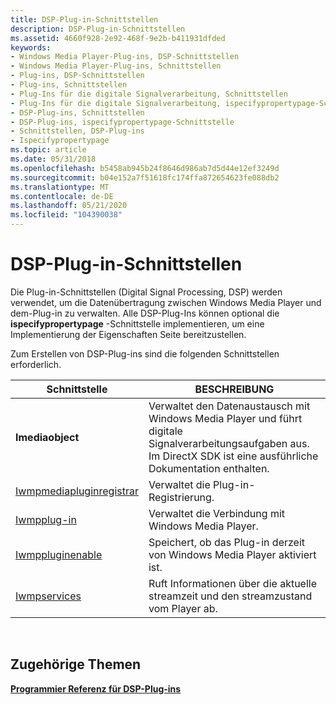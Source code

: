 ```yaml
---
title: DSP-Plug-in-Schnittstellen
description: DSP-Plug-in-Schnittstellen
ms.assetid: 4660f928-2e92-468f-9e2b-b411931dfded
keywords:
- Windows Media Player-Plug-ins, DSP-Schnittstellen
- Windows Media Player-Plug-ins, Schnittstellen
- Plug-ins, DSP-Schnittstellen
- Plug-ins, Schnittstellen
- Plug-Ins für die digitale Signalverarbeitung, Schnittstellen
- Plug-Ins für die digitale Signalverarbeitung, ispecifypropertypage-Schnittstelle
- DSP-Plug-ins, Schnittstellen
- DSP-Plug-ins, ispecifypropertypage-Schnittstelle
- Schnittstellen, DSP-Plug-ins
- Ispecifypropertypage
ms.topic: article
ms.date: 05/31/2018
ms.openlocfilehash: b5458ab945b24f8646d986ab7d5d44e12ef3249d
ms.sourcegitcommit: b04e152a7f51618fc174ffa872654623fe088db2
ms.translationtype: MT
ms.contentlocale: de-DE
ms.lasthandoff: 05/21/2020
ms.locfileid: "104390038"
---
```

# <a name="dsp-plug-in-interfaces"></a>DSP-Plug-in-Schnittstellen

Die Plug-in-Schnittstellen (Digital Signal Processing, DSP) werden verwendet, um die Datenübertragung zwischen Windows Media Player und dem-Plug-in zu verwalten. Alle DSP-Plug-Ins können optional die **ispecifypropertypage** -Schnittstelle implementieren, um eine Implementierung der Eigenschaften Seite bereitzustellen.

Zum Erstellen von DSP-Plug-ins sind die folgenden Schnittstellen erforderlich.



| Schnittstelle                                                | BESCHREIBUNG                                                                                                                                            |
|----------------------------------------------------------|--------------------------------------------------------------------------------------------------------------------------------------------------------|
| **Imediaobject**                                         | Verwaltet den Datenaustausch mit Windows Media Player und führt digitale Signalverarbeitungsaufgaben aus. Im DirectX SDK ist eine ausführliche Dokumentation enthalten. |
| [Iwmpmediapluginregistrar](/previous-versions/windows/desktop/api/wmpservices/nn-wmpservices-iwmpmediapluginregistrar) | Verwaltet die Plug-in-Registrierung.                                                                                                                          |
| [Iwmpplug-in](/previous-versions/windows/desktop/api/wmpservices/nn-wmpservices-iwmpplugin)                             | Verwaltet die Verbindung mit Windows Media Player.                                                                                                        |
| [Iwmppluginenable](/previous-versions/windows/desktop/api/wmpservices/nn-wmpservices-iwmppluginenable)                 | Speichert, ob das Plug-in derzeit von Windows Media Player aktiviert ist.                                                                               |
| [Iwmpservices](/previous-versions/windows/desktop/api/wmpservices/nn-wmpservices-iwmpservices)                         | Ruft Informationen über die aktuelle streamzeit und den streamzustand vom Player ab.                                                                  |



 

## <a name="related-topics"></a>Zugehörige Themen

<dl> <dt>

[**Programmier Referenz für DSP-Plug-ins**](dsp-plug-ins-programming-reference.md)
</dt> </dl>

 

 





